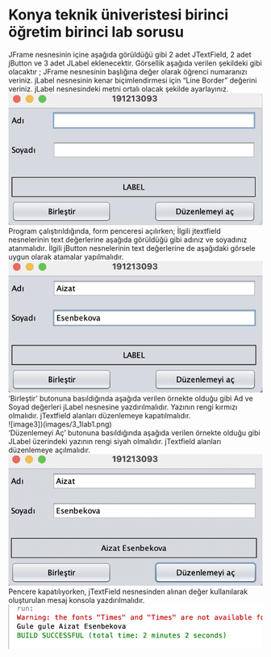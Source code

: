 # Konya teknik üniveristesi birinci öğretim birinci lab sorusu
JFrame nesnesinin içine aşağıda görüldüğü gibi 2 adet JTextField, 2 adet jButton ve 3 adet JLabel eklenecektir.
Görsellik aşağıda verilen şekildeki gibi olacaktır ;
JFrame nesnesinin başlığına değer olarak öğrenci numaranızı veriniz.
jLabel nesnesinin kenar biçimlendirmesi için “Line Border” değerini veriniz. jLabel nesnesindeki metni ortalı olacak şekilde ayarlayınız.
<br>
![image1](images/1_1lab1.png)
<br>
Program çalıştırıldığında, form penceresi açılırken;
İlgili jtextfield nesnelerinin text değerlerine aşağıda görüldüğü gibi adınız ve soyadınız atanmalıdır.
İlgili jButton nesnelerinin text değerlerine de aşağıdaki görsele uygun olarak atamalar yapılmalıdır.
<br>
![image2](images/2_1lab1.png)
<br>
‘Birleştir’ butonuna basıldığında aşağıda verilen örnekte olduğu gibi Ad ve Soyad değerleri jLabel nesnesine yazdırılmalıdır.
Yazının rengi kırmızı olmalıdır. jTextfield alanları düzenlemeye kapatılmalıdır.
<br>
![image3])(images/3_1lab1.png)
<br>
‘Düzenlemeyi Aç’ butonuna basıldığında aşağıda verilen örnekte olduğu gibi JLabel üzerindeki yazının rengi siyah olmalıdır.
jTextfield alanları düzenlemeye açılmalıdır.
<br>
![image4](images/4_1lab1.png)
<br>
Pencere kapatılıyorken, jTextField nesnesinden alınan değer kullanılarak oluşturulan mesaj konsola yazdırılmalıdır.
<br>
![image5](images/5_1lab1.png)
